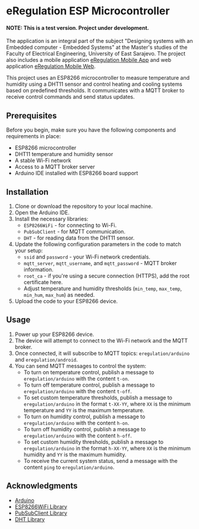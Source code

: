 # eRegulation ESP Microcontroller
#### NOTE: This is a test version. Project under development. 
The application is an integral part of the subject "Designing systems with an Embedded computer - Embedded Systems" at the Master's studies of the Faculty of Electrical Engineering, University of East Sarajevo. The project also includes a mobile application [eRegulation Mobile App](https://github.com/vascabarkapa/eregulation-mobile) and web application [eRegulation Mobile Web](https://github.com/vascabarkapa/eregulation-web).

This project uses an ESP8266 microcontroller to measure temperature and humidity using a DHT11 sensor and control heating and cooling systems based on predefined thresholds. It communicates with a MQTT broker to receive control commands and send status updates.

## Prerequisites

Before you begin, make sure you have the following components and requirements in place:

- ESP8266 microcontroller
- DHT11 temperature and humidity sensor
- A stable Wi-Fi network
- Access to a MQTT broker server
- Arduino IDE installed with ESP8266 board support

## Installation

1. Clone or download the repository to your local machine.
2. Open the Arduino IDE.
3. Install the necessary libraries:
   - `ESP8266WiFi` - for connecting to Wi-Fi.
   - `PubSubClient` - for MQTT communication.
   - `DHT` - for reading data from the DHT11 sensor.
4. Update the following configuration parameters in the code to match your setup:
   - `ssid` and `password` - your Wi-Fi network credentials.
   - `mqtt_server`, `mqtt_username`, and `mqtt_password` - MQTT broker information.
   - `root_ca` - if you're using a secure connection (HTTPS), add the root certificate here.
   - Adjust temperature and humidity thresholds (`min_temp`, `max_temp`, `min_hum`, `max_hum`) as needed.
5. Upload the code to your ESP8266 device.

## Usage

1. Power up your ESP8266 device.
2. The device will attempt to connect to the Wi-Fi network and the MQTT broker.
3. Once connected, it will subscribe to MQTT topics: `eregulation/arduino` and `eregulation/android`.
4. You can send MQTT messages to control the system:
   - To turn on temperature control, publish a message to `eregulation/arduino` with the content `t-on`.
   - To turn off temperature control, publish a message to `eregulation/arduino` with the content `t-off`.
   - To set custom temperature thresholds, publish a message to `eregulation/arduino` in the format `t-XX-YY`, where `XX` is the minimum temperature and `YY` is the maximum temperature.
   - To turn on humidity control, publish a message to `eregulation/arduino` with the content `h-on`.
   - To turn off humidity control, publish a message to `eregulation/arduino` with the content `h-off`.
   - To set custom humidity thresholds, publish a message to `eregulation/arduino` in the format `h-XX-YY`, where `XX` is the minimum humidity and `YY` is the maximum humidity.
   - To receive the current system status, send a message with the content `ping` to `eregulation/arduino`.

## Acknowledgments

- [Arduino](https://www.arduino.cc/)
- [ESP8266WiFi Library](https://github.com/esp8266/Arduino)
- [PubSubClient Library](https://github.com/knolleary/pubsubclient)
- [DHT Library](https://github.com/adafruit/DHT-sensor-library)
